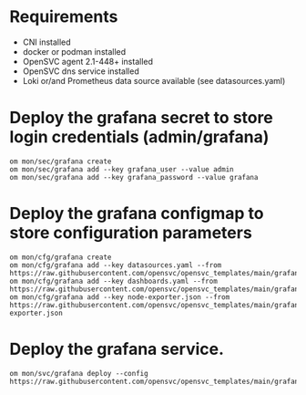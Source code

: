 # Requirements

* CNI installed
* docker or podman installed
* OpenSVC agent 2.1-448+ installed
* OpenSVC dns service installed
* Loki or/and Prometheus data source available (see datasources.yaml)

# Deploy the grafana secret to store login credentials (admin/grafana)

```
om mon/sec/grafana create
om mon/sec/grafana add --key grafana_user --value admin
om mon/sec/grafana add --key grafana_password --value grafana
```

# Deploy the grafana configmap to store configuration parameters

```
om mon/cfg/grafana create
om mon/cfg/grafana add --key datasources.yaml --from https://raw.githubusercontent.com/opensvc/opensvc_templates/main/grafana/datasources.yaml
om mon/cfg/grafana add --key dashboards.yaml --from https://raw.githubusercontent.com/opensvc/opensvc_templates/main/grafana/dashboards.yaml
om mon/cfg/grafana add --key node-exporter.json --from https://raw.githubusercontent.com/opensvc/opensvc_templates/main/grafana/node-exporter.json
```

# Deploy the grafana service.

```
om mon/svc/grafana deploy --config https://raw.githubusercontent.com/opensvc/opensvc_templates/main/grafana/grafana.conf
```


